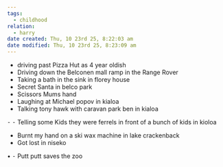 ```yaml
---
tags:
  - childhood
relation:
  - harry
date created: Thu, 10 23rd 25, 8:22:03 am
date modified: Thu, 10 23rd 25, 8:23:09 am
---
```



- driving past Pizza Hut as 4 year oldish
- Driving down the Belconen mall ramp in the Range Rover 
- Taking a bath in the sink in florey house
- Secret Santa in belco park 
- Scissors Mums hand
- Laughing at Michael popov in kialoa
- Talking tony hawk with caravan park ben in kialoa

⁃ ⁃ Telling some Kids they were ferrels in front of a bunch of kids in kioloa

- Burnt my hand on a ski wax machine in lake crackenback
- Got lost in niseko

• ⁃ Putt putt saves the zoo
